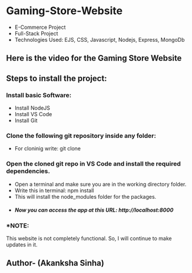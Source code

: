 # Gaming-Store-Website
<ul>
  <li>E-Commerce Project</li>
  <li>Full-Stack Project</li>
  <li>Technologies Used: EJS, CSS, Javascript, Nodejs, Express, MongoDb</li>
</ul>

## Here is the video for the Gaming Store Website

   ## Steps to install the project:
  
   ### Install basic Software:
   * Install NodeJS
   * Install VS Code
   * Install Git
   
   ### Clone the following git repository inside any folder:
  
   * For cloninig write: git clone
     
   ### Open the cloned git repo in VS Code and install the required dependencies.
   
  * Open a terminal and make sure you are in the working directory folder.
  * Write this in terminal: npm install
  * This will install the node_modules folder for the packages.
  * ##### Now you can access the app at this URL: http://localhost:8000

### *NOTE:
This website is not completely functional. So, I will continue to make updates in it.
## Author- (Akanksha Sinha)
 
